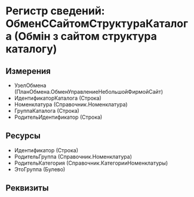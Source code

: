 ﻿# Регистр сведений: ОбменССайтомСтруктураКаталога (Обмін з сайтом структура каталогу)

## Измерения

- УзелОбмена (ПланОбмена.ОбменУправлениеНебольшойФирмойСайт)
- ИдентификаторКаталога (Строка)
- Номенклатура (Справочник.Номенклатура)
- ГруппаКаталога (Строка)
- РодительИдентификатор (Строка)

## Ресурсы

- Идентификатор (Строка)
- РодительГруппа (Справочник.Номенклатура)
- РодительКатегория (Справочник.КатегорииНоменклатуры)
- ЭтоГруппа (Булево)

## Реквизиты


